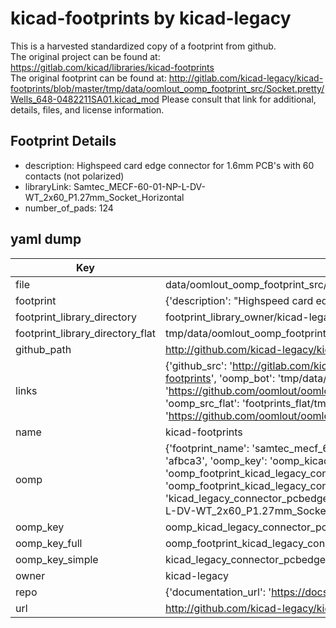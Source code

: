 # kicad-footprints by kicad-legacy  
This is a harvested standardized copy of a footprint from github.  
The original project can be found at:  
https://gitlab.com/kicad/libraries/kicad-footprints  
The original footprint can be found at:
http://gitlab.com/kicad-legacy/kicad-footprints/blob/master/tmp/data/oomlout_oomp_footprint_src/Socket.pretty/Wells_648-0482211SA01.kicad_mod
Please consult that link for additional, details, files, and license information.  
## Footprint Details
* description: Highspeed card edge connector for 1.6mm PCB's with 60 contacts (not polarized)  
* libraryLink: Samtec_MECF-60-01-NP-L-DV-WT_2x60_P1.27mm_Socket_Horizontal  
* number_of_pads: 124  
## yaml dump  
| Key | Value |  
| --- | --- |  
| file | data/oomlout_oomp_footprint_src/kicad-footprints/Connector_PCBEdge.pretty/Samtec_MECF-60-01-NP-L-DV-WT_2x60_P1.27mm_Socket_Horizontal.kicad_mod |  
| footprint | {'description': "Highspeed card edge connector for 1.6mm PCB's with 60 contacts (not polarized)", 'libraryLink': 'Samtec_MECF-60-01-NP-L-DV-WT_2x60_P1.27mm_Socket_Horizontal', 'number_of_pads': 124} |  
| footprint_library_directory | footprint_library_owner/kicad-legacy_kicad-footprints |  
| footprint_library_directory_flat | tmp/data/oomlout_oomp_footprint_src/footprints_flat/kicad_legacy_connector_pcbedge_samtec_mecf_60_01_np_l_dv_wt_2x60_p1_27mm_socket_horizontal/working |  
| github_path | http://github.com/kicad-legacy/kicad-footprints/blob/master/tmp/data/oomlout_oomp_footprint_src/Connector_PCBEdge.pretty/Samtec_MECF-60-01-NP-L-DV-WT_2x60_P1.27mm_Socket_Horizontal.kicad_mod |  
| links | {'github_src': 'http://gitlab.com/kicad-legacy/kicad-footprints/blob/master/tmp/data/oomlout_oomp_footprint_src/Socket.pretty/Wells_648-0482211SA01.kicad_mod', 'github_src_repo': 'https://gitlab.com/kicad/libraries/kicad-footprints', 'oomp_bot': 'tmp/data/oomlout_oomp_footprint_src/footprints/kicad_legacy_connector_pcbedge_samtec_mecf_60_01_np_l_dv_wt_2x60_p1_27mm_socket_horizontal/working', 'oomp_bot_github': 'https://github.com/oomlout/oomlout_oomp_footprint_bot/tree/main/tmp/data/oomlout_oomp_footprint_src/footprints/kicad_legacy_connector_pcbedge_samtec_mecf_60_01_np_l_dv_wt_2x60_p1_27mm_socket_horizontal/working', 'oomp_src_flat': 'footprints_flat/tmp/data/oomlout_oomp_footprint_src/footprints_flat/kicad_legacy_connector_pcbedge_samtec_mecf_60_01_np_l_dv_wt_2x60_p1_27mm_socket_horizontal/working', 'oomp_src_flat_github': 'https://github.com/oomlout/oomlout_oomp_footprint_src/tree/main/tmp/data/oomlout_oomp_footprint_src/footprints_flat/kicad_legacy_connector_pcbedge_samtec_mecf_60_01_np_l_dv_wt_2x60_p1_27mm_socket_horizontal/working'} |  
| name | kicad-footprints |  
| oomp | {'footprint_name': 'samtec_mecf_60_01_np_l_dv_wt_2x60_p1_27mm_socket_horizontal', 'library_name': 'connector_pcbedge', 'md5': 'afbca3a83f8ba38d9d8ec20cf90b756a', 'md5_10': 'afbca3a83f', 'md5_5': 'afbca', 'md5_6': 'afbca3', 'oomp_key': 'oomp_kicad_legacy_connector_pcbedge_samtec_mecf_60_01_np_l_dv_wt_2x60_p1_27mm_socket_horizontal', 'oomp_key_extra': 'oomp_footprint_kicad_legacy_connector_pcbedge_samtec_mecf_60_01_np_l_dv_wt_2x60_p1_27mm_socket_horizontal', 'oomp_key_full': 'oomp_footprint_kicad_legacy_connector_pcbedge_samtec_mecf_60_01_np_l_dv_wt_2x60_p1_27mm_socket_horizontal_afbca3', 'oomp_key_simple': 'kicad_legacy_connector_pcbedge_samtec_mecf_60_01_np_l_dv_wt_2x60_p1_27mm_socket_horizontal', 'original_filename': 'data/oomlout_oomp_footprint_src/kicad-footprints/Connector_PCBEdge.pretty/Samtec_MECF-60-01-NP-L-DV-WT_2x60_P1.27mm_Socket_Horizontal.kicad_mod', 'owner_name': 'kicad_legacy'} |  
| oomp_key | oomp_kicad_legacy_connector_pcbedge_samtec_mecf_60_01_np_l_dv_wt_2x60_p1_27mm_socket_horizontal |  
| oomp_key_full | oomp_footprint_kicad_legacy_connector_pcbedge_samtec_mecf_60_01_np_l_dv_wt_2x60_p1_27mm_socket_horizontal |  
| oomp_key_simple | kicad_legacy_connector_pcbedge_samtec_mecf_60_01_np_l_dv_wt_2x60_p1_27mm_socket_horizontal |  
| owner | kicad-legacy |  
| repo | {'documentation_url': 'https://docs.github.com/rest/repos/repos#get-a-repository', 'message': 'Not Found'} |  
| url | http://github.com/kicad-legacy/kicad-footprints |  

